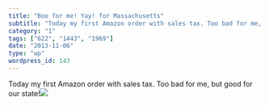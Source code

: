 ```yaml
---
title: "Boo for me! Yay! for Massachusetts"
subtitle: "Today my first Amazon order with sales tax. Too bad for me, but good for our state!![](https://i0.wp..."
category: "1"
tags: ["622", "1443", "1969"]
date: "2013-11-06"
type: "wp"
wordpress_id: 143
---
```

Today my first Amazon order with sales tax. Too bad for me, but good for our state!![](https://i0.wp.com/salas.com/wp-content/uploads/2013/11/3ae5c-screen20shot202013-11-0620at2010-33-4120am.png?w=584&ssl=1)